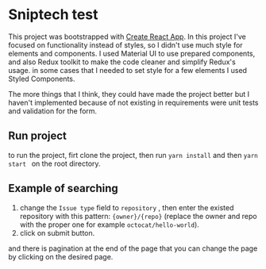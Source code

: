 # Sniptech test

This project was bootstrapped with [Create React App](https://github.com/facebook/create-react-app).
In this project I've focused on functionality instead of styles, so I didn't use much style for elements and components.
I used Material UI to use prepared components, and also Redux toolkit to make the code cleaner and simplify Redux's usage. in some cases that I needed to set style for a few elements I used Styled Components.

The more things that I think, they could have made the project better but I haven't implemented because of not existing in requirements were unit tests and validation for the form.

## Run project

to run the project, firt clone the project, then run `yarn install` and then `yarn start ` on the root directory.

## Example of searching

1. change the `Issue type` field to `repository` , then enter the existed repository with this pattern: `{owner}/{repo}` (replace the owner and repo with the proper one for example `octocat/hello-world`).
2. click on submit button.

and there is pagination at the end of the page that you can change the page by clicking on the desired page.
